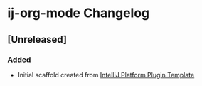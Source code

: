 <!-- Keep a Changelog guide -> https://keepachangelog.com -->

# ij-org-mode Changelog

## [Unreleased]
### Added
- Initial scaffold created from [IntelliJ Platform Plugin Template](https://github.com/JetBrains/intellij-platform-plugin-template)
